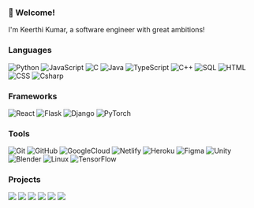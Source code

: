 ### 👋 Welcome!
I'm Keerthi Kumar, a software engineer with great ambitions!


### Languages

![Python](https://img.shields.io/badge/-Python-000?&logo=Python)
![JavaScript](https://img.shields.io/badge/-JavaScript-000?&logo=JavaScript)
![C](https://img.shields.io/badge/-C-000?&logo=C)
![Java](https://img.shields.io/badge/-Java-000?&logo=Java&logoColor=007396)
![TypeScript](https://img.shields.io/badge/-TypeScript-000?&logo=TypeScript)
![C++](https://img.shields.io/badge/-C++-000?&logo=c%2b%2b&logoColor=00599C)
![SQL](https://img.shields.io/badge/-SQL-000?&logo=MySQL)
![HTML](https://img.shields.io/badge/-HTML-000?&logo=html5)
![CSS](https://img.shields.io/badge/-CSS-000?&logo=css3)
![Csharp](https://img.shields.io/badge/-csharp-000?&logo=csharp)


### Frameworks

![React](https://img.shields.io/badge/-React-000?&logo=React)
![Flask](https://img.shields.io/badge/-Flask-000?&logo=flask)
![Django](https://img.shields.io/badge/-Django-000?&logo=django)
![PyTorch](https://img.shields.io/badge/-PyTorch-000?&logo=PyTorch)


### Tools

![Git](https://img.shields.io/badge/-Git-000?&logo=git)
![GitHub](https://img.shields.io/badge/-GitHub-000?&logo=github)
![GoogleCloud](https://img.shields.io/badge/-GoogleCloud-000?&logo=googlecloud)
![Netlify](https://img.shields.io/badge/-Netlify-000?&logo=netlify)
![Heroku](https://img.shields.io/badge/-Heroku-000?&logo=heroku)
![Figma](https://img.shields.io/badge/-Figma-000?&logo=figma)
![Unity](https://img.shields.io/badge/-Unity-000?&logo=unity)
![Blender](https://img.shields.io/badge/-Blender-000?&logo=blender)
![Linux](https://img.shields.io/badge/-Linux-000?&logo=Linux)
![TensorFlow](https://img.shields.io/badge/-TensorFlow-000?&logo=TensorFlow)

### Projects

[![](https://img.shields.io/badge/-🛒%20Shopping%20Assistant-000)](https://github.com/keerthikmr/Voice-assisted-e-commerce-shopping)
[![](https://img.shields.io/badge/-🎥%20Video%20Compression-000)](https://github.com/keerthikmr/video-compression)
[![](https://img.shields.io/badge/-❔%20Quiz%20App-000)](https://github.com/keerthikmr/Quiz-App)
[![](https://img.shields.io/badge/-🍔%20Kitchen%20Assistant-000)](https://github.com/keerthikmr/acm-hackathon)
[![](https://img.shields.io/badge/-🦕%20DinoStat-000)](https://github.com/chingu-voyages/v48-tier2-team-11)
[![](https://img.shields.io/badge/-✔%20OnTrack-000)](https://github.com/chingu-voyages/v47-tier1-team-02)
